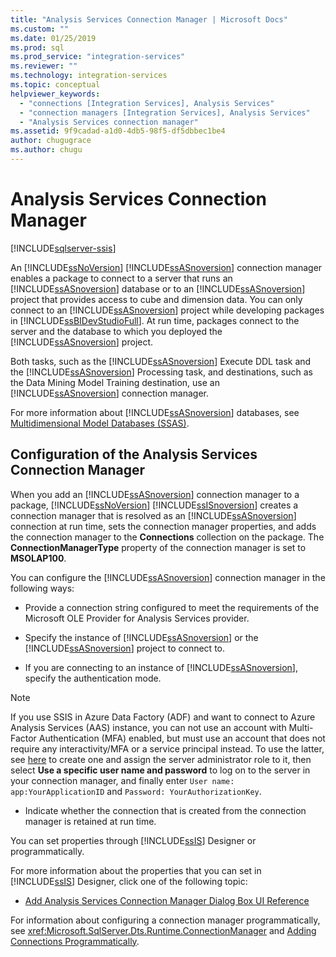 ```yaml
---
title: "Analysis Services Connection Manager | Microsoft Docs"
ms.custom: ""
ms.date: 01/25/2019
ms.prod: sql
ms.prod_service: "integration-services"
ms.reviewer: ""
ms.technology: integration-services
ms.topic: conceptual
helpviewer_keywords: 
  - "connections [Integration Services], Analysis Services"
  - "connection managers [Integration Services], Analysis Services"
  - "Analysis Services connection manager"
ms.assetid: 9f9cadad-a1d0-4db5-98f5-df5dbbec1be4
author: chugugrace
ms.author: chugu
---
```

# Analysis Services Connection Manager

[!INCLUDE[sqlserver-ssis](../../includes/applies-to-version/sqlserver-ssis.md)]


  An [!INCLUDE[ssNoVersion](../../includes/ssnoversion-md.md)] [!INCLUDE[ssASnoversion](../../includes/ssasnoversion-md.md)] connection manager enables a package to connect to a server that runs an [!INCLUDE[ssASnoversion](../../includes/ssasnoversion-md.md)] database or to an [!INCLUDE[ssASnoversion](../../includes/ssasnoversion-md.md)] project that provides access to cube and dimension data. You can only connect to an [!INCLUDE[ssASnoversion](../../includes/ssasnoversion-md.md)] project while developing packages in [!INCLUDE[ssBIDevStudioFull](../../includes/ssbidevstudiofull-md.md)]. At run time, packages connect to the server and the database to which you deployed the [!INCLUDE[ssASnoversion](../../includes/ssasnoversion-md.md)] project.  
  
 Both tasks, such as the [!INCLUDE[ssASnoversion](../../includes/ssasnoversion-md.md)] Execute DDL task and the [!INCLUDE[ssASnoversion](../../includes/ssasnoversion-md.md)] Processing task, and destinations, such as the Data Mining Model Training destination, use an [!INCLUDE[ssASnoversion](../../includes/ssasnoversion-md.md)] connection manager.  
  
 For more information about [!INCLUDE[ssASnoversion](../../includes/ssasnoversion-md.md)] databases, see [Multidimensional Model Databases &#40;SSAS&#41;](https://docs.microsoft.com/analysis-services/multidimensional-models/multidimensional-model-databases-ssas).  
  
## Configuration of the Analysis Services Connection Manager  
 When you add an [!INCLUDE[ssASnoversion](../../includes/ssasnoversion-md.md)] connection manager to a package, [!INCLUDE[ssNoVersion](../../includes/ssnoversion-md.md)] [!INCLUDE[ssISnoversion](../../includes/ssisnoversion-md.md)] creates a connection manager that is resolved as an [!INCLUDE[ssASnoversion](../../includes/ssasnoversion-md.md)] connection at run time, sets the connection manager properties, and adds the connection manager to the **Connections** collection on the package. The **ConnectionManagerType** property of the connection manager is set to **MSOLAP100**.  
  
 You can configure the [!INCLUDE[ssASnoversion](../../includes/ssasnoversion-md.md)] connection manager in the following ways:  
  
-   Provide a connection string configured to meet the requirements of the Microsoft OLE Provider for Analysis Services provider.  
  
-   Specify the instance of [!INCLUDE[ssASnoversion](../../includes/ssasnoversion-md.md)] or the [!INCLUDE[ssASnoversion](../../includes/ssasnoversion-md.md)] project to connect to.  
  
-   If you are connecting to an instance of [!INCLUDE[ssASnoversion](../../includes/ssasnoversion-md.md)], specify the authentication mode.  

> [!NOTE]    
>  If you use SSIS in Azure Data Factory (ADF) and want to connect to Azure Analysis Services (AAS) instance, you can not use an account with Multi-Factor Authentication (MFA) enabled, but must use an account that does not require any interactivity/MFA or a service principal instead. To use the latter, see [here](https://docs.microsoft.com/azure/analysis-services/analysis-services-service-principal) to create one and assign the server administrator role to it, then select **Use a specific user name and password** to log on to the server in your connection manager, and finally enter `User name: app:YourApplicationID` and `Password: YourAuthorizationKey`.
  
-   Indicate whether the connection that is created from the connection manager is retained at run time.  
  
 You can set properties through [!INCLUDE[ssIS](../../includes/ssis-md.md)] Designer or programmatically.  
  
 For more information about the properties that you can set in [!INCLUDE[ssIS](../../includes/ssis-md.md)] Designer, click one of the following topic:  
  
-   [Add Analysis Services Connection Manager Dialog Box UI Reference](../../integration-services/connection-manager/add-analysis-services-connection-manager-dialog-box-ui-reference.md)  
  
 For information about configuring a connection manager programmatically, see <xref:Microsoft.SqlServer.Dts.Runtime.ConnectionManager> and [Adding Connections Programmatically](../../integration-services/building-packages-programmatically/adding-connections-programmatically.md).  
  
  
